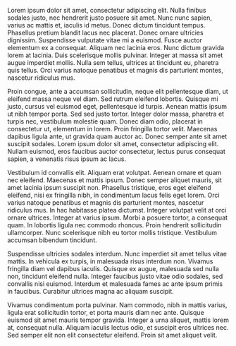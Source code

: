 Lorem ipsum dolor sit amet, consectetur adipiscing elit. Nulla finibus sodales justo, nec hendrerit justo posuere sit amet. Nunc nunc sapien, varius ac mattis et, iaculis id metus. Donec dictum tincidunt tempus. Phasellus pretium blandit lacus nec placerat. Donec ornare ultricies dignissim. Suspendisse vulputate vitae mi a euismod. Fusce auctor elementum ex a consequat. Aliquam nec lacinia eros. Nunc dictum gravida lorem at lacinia. Duis scelerisque mollis pulvinar. Integer at massa sit amet augue imperdiet mollis. Nulla sem tellus, ultrices at tincidunt eu, pharetra quis tellus. Orci varius natoque penatibus et magnis dis parturient montes, nascetur ridiculus mus.

Proin congue, ante a accumsan sollicitudin, neque elit pellentesque diam, ut eleifend massa neque vel diam. Sed rutrum eleifend lobortis. Quisque mi justo, cursus vel euismod eget, pellentesque id turpis. Aenean mattis ipsum ut nibh tempor porta. Sed sed justo tortor. Integer dolor massa, pharetra et turpis nec, vestibulum molestie quam. Donec diam odio, placerat in consectetur ut, elementum in lorem. Proin fringilla tortor velit. Maecenas dapibus ligula ante, ut gravida quam auctor ac. Donec semper ante sit amet suscipit sodales. Lorem ipsum dolor sit amet, consectetur adipiscing elit. Nullam euismod, eros faucibus auctor consectetur, lectus purus consequat sapien, a venenatis risus ipsum ac lacus.

Vestibulum id convallis elit. Aliquam erat volutpat. Aenean ornare et quam nec eleifend. Maecenas et mattis ipsum. Donec semper aliquet mauris, sit amet lacinia ipsum suscipit non. Phasellus tristique, eros eget eleifend eleifend, nisi ex fringilla nibh, in condimentum lacus felis eget lorem. Orci varius natoque penatibus et magnis dis parturient montes, nascetur ridiculus mus. In hac habitasse platea dictumst. Integer volutpat velit at orci ornare ultrices. Integer at varius ipsum. Morbi a posuere tortor, a consequat quam. In lobortis ligula nec commodo rhoncus. Proin hendrerit sollicitudin ullamcorper. Nunc scelerisque nibh eu tortor mollis tristique. Vestibulum accumsan bibendum tincidunt.

Suspendisse ultricies sodales interdum. Nunc imperdiet sit amet tellus vitae mattis. In vehicula ex turpis, in malesuada risus interdum non. Vivamus fringilla diam vel dapibus iaculis. Quisque ex augue, malesuada sed nulla non, tincidunt eleifend nulla. Integer faucibus justo vitae odio sodales, sed convallis nisi euismod. Interdum et malesuada fames ac ante ipsum primis in faucibus. Curabitur ultrices magna ac aliquam suscipit.

Vivamus condimentum porta pulvinar. Nam commodo, nibh in mattis varius, ligula erat sollicitudin tortor, et porta mauris diam nec ante. Quisque euismod sit amet mauris tempor gravida. Integer a urna aliquet, mattis lorem at, consequat nulla. Aliquam iaculis lectus odio, et suscipit eros ultrices nec. Sed semper elit non elit consectetur eleifend. Proin sit amet aliquet velit.